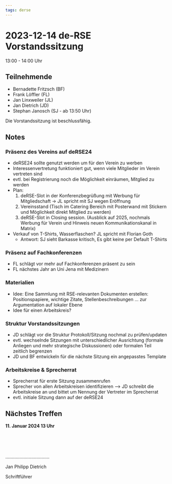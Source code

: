 ```yaml
---
tags: derse
---
```


# 2023-12-14 de-RSE Vorstandssitzung

13:00 - 14:00 Uhr

## Teilnehmende

- Bernadette Fritzsch (BF)
- Frank Löffler (FL)
- Jan Linxweiler (JL)
- Jan Dietrich (JD)
- Stephan Janosch (SJ - ab 13:50 Uhr)

Die Vorstandssitzung ist beschlussfähig.

## Notes

### Präsenz des Vereins auf deRSE24
* deRSE24 sollte genutzt werden um für den Verein zu werben
* Interessenvertretung funktioniert gut, wenn viele Mitglieder im Verein vertreten sind
* evtl. bei Registrierung noch die Möglichkeit einräumen, Mitglied zu werden
* Plan: 
    1. deRSE-Slot in der Konferenzbegrüßung mit Werbung für Mitgliedschaft -> JL spricht mit SJ wegen Eröffnung
    2. Vereinsstand (Tisch im Catering Bereich mit Posterwand mit Stickern und Möglichkeit direkt Mitglied zu werden)
    3. deRSE-Slot in Closing session. (Ausblick auf 2025, nochmals Werbung für Verein und Hinweis neuen Kommunikationskanal in Matrix)
* Verkauf von T-Shirts, Wasserflaschen? JL spricht mit Florian Goth
    * Antwort: SJ sieht Barkasse kritisch, Es gibt keine per Default T-Shirts

### Präsenz auf Fachkonferenzen
* FL schlägt vor mehr auf Fachkonferenzen präsent zu sein
* FL nächstes Jahr an Uni Jena mit Medizinern

### Materialien
* Idee: Eine Sammlung mit RSE-relevanten Dokumenten erstellen: Positionspapiere, wichtige Zitate, Stellenbeschreibungen ... zur Argumentation auf lokaler Ebene
* Idee für einen Arbeitskreis?

### Struktur Vorstandssitzungen
* JD schlägt vor die Struktur Protokoll/Sitzung nochmal zu prüfen/updaten
* evtl. wechselnde Sitzungen mit unterschiedlicher Ausrichtung (formale Anliegen und mehr strategische Diskussionen) oder formalen Teil zeitlich begrenzen
* JD und BF entwickeln für die nächste Sitzung ein angepasstes Template

### Arbeitskreise & Sprecherrat
* Sprecherrat für erste Sitzung zusammenrufen
* Sprecher von allen Arbeitskreisen identifizieren --> JD schreibt die Arbeitskreise an und bittet um Nennung der Vertreter im Sprecherrat
* evtl. initiale Sitzung dann auf der deRSE24

## Nächstes Treffen
**11. Januar 2024 13 Uhr**


<br />
<br />
<br />

..................................

Jan Philipp Dietrich

Schriftführer
